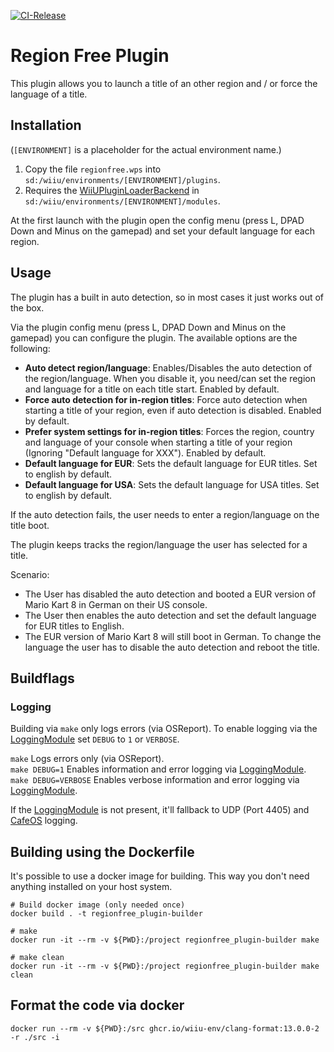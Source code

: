 [![CI-Release](https://github.com/wiiu-env/region_free_plugin/actions/workflows/ci.yml/badge.svg)](https://github.com/wiiu-env/region_free_plugin/actions/workflows/ci.yml)

# Region Free Plugin

This plugin allows you to launch a title of an other region and / or force the language of a title.

## Installation
(`[ENVIRONMENT]` is a placeholder for the actual environment name.)

1. Copy the file `regionfree.wps` into `sd:/wiiu/environments/[ENVIRONMENT]/plugins`.  
2. Requires the [WiiUPluginLoaderBackend](https://github.com/wiiu-env/WiiUPluginLoaderBackend) in `sd:/wiiu/environments/[ENVIRONMENT]/modules`.

At the first launch with the plugin open the config menu (press L, DPAD Down and Minus on the gamepad) and set your default language for each region.

## Usage

The plugin has a built in auto detection, so in most cases it just works out of the box.

Via the plugin config menu (press L, DPAD Down and Minus on the gamepad) you can configure the plugin. The available options are the following:

- **Auto detect region/language**: Enables/Disables the auto detection of the region/language. When you disable it, you need/can set the region and language for a title on each title start. Enabled by default.
- **Force auto detection for in-region titles**: Force auto detection when starting a title of your region, even if auto detection is disabled. Enabled by default.
- **Prefer system settings for in-region titles**: Forces the region, country and language of your console when starting a title of your region (Ignoring "Default language for XXX"). Enabled by default.
- **Default language for EUR**: Sets the default language for EUR titles. Set to english by default.
- **Default language for USA**: Sets the default language for USA titles. Set to english by default.

If the auto detection fails, the user needs to enter a region/language on the title boot.

The plugin keeps tracks the region/language the user has selected for a title.

Scenario:  
 - The User has disabled the auto detection and booted a EUR version of Mario Kart 8 in German on their US console.
 - The User then enables the auto detection and set the default language for EUR titles to English.
 - The EUR version of Mario Kart 8 will still boot in German. To change the language the user has to disable the auto detection and reboot the title.

## Buildflags

### Logging
Building via `make` only logs errors (via OSReport). To enable logging via the [LoggingModule](https://github.com/wiiu-env/LoggingModule) set `DEBUG` to `1` or `VERBOSE`.

`make` Logs errors only (via OSReport).  
`make DEBUG=1` Enables information and error logging via [LoggingModule](https://github.com/wiiu-env/LoggingModule).  
`make DEBUG=VERBOSE` Enables verbose information and error logging via [LoggingModule](https://github.com/wiiu-env/LoggingModule).

If the [LoggingModule](https://github.com/wiiu-env/LoggingModule) is not present, it'll fallback to UDP (Port 4405) and [CafeOS](https://github.com/wiiu-env/USBSerialLoggingModule) logging.

## Building using the Dockerfile

It's possible to use a docker image for building. This way you don't need anything installed on your host system.

```
# Build docker image (only needed once)
docker build . -t regionfree_plugin-builder

# make 
docker run -it --rm -v ${PWD}:/project regionfree_plugin-builder make

# make clean
docker run -it --rm -v ${PWD}:/project regionfree_plugin-builder make clean
```

## Format the code via docker

`docker run --rm -v ${PWD}:/src ghcr.io/wiiu-env/clang-format:13.0.0-2 -r ./src -i`
